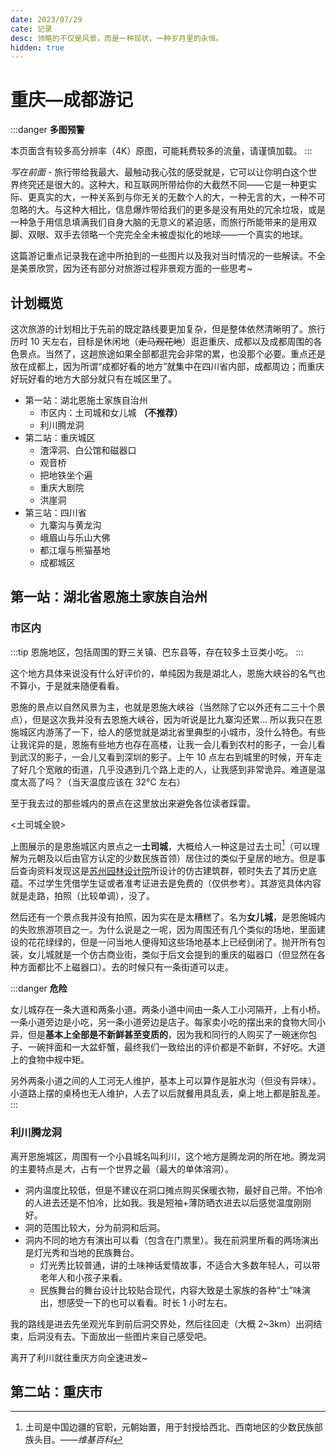 ```yaml
---
date: 2023/07/29
cate: 记录
desc: 领略的不仅是风景，而是一种现状，一种岁月里的永恒。
hidden: true
---
```


# 重庆—成都游记

:::danger
**多图预警**

本页面含有较多高分辨率（4K）原图，可能耗费较多的流量，请谨慎加载。
:::

*写在前面* - 旅行带给我最大、最触动我心弦的感受就是，它可以让你明白这个世界终究还是很大的。这种大，和互联网所带给你的大截然不同——它是一种更实际、更真实的大，一种关系到与你无关的无数个人的大，一种无言的大，一种不可忽略的大。与这种大相比，信息爆炸带给我们的更多是没有用处的冗余垃圾，或是一种急于用信息填满我们自身大脑的无意义的紧迫感，而旅行所能带来的是用双脚、双眼、双手去领略一个完完全全未被虚拟化的地球——一个真实的地球。

这篇游记重点记录我在途中所拍到的一些图片以及我对当时情况的一些解读。不全是美景欣赏，因为还有部分对旅游过程非景观方面的一些思考~

## 计划概览

这次旅游的计划相比于先前的既定路线要更加复杂，但是整体依然清晰明了。旅行历时 10 天左右，目标是休闲地（~~走马观花地~~）逛逛重庆、成都以及成都周围的各色景点。当然了，这趟旅途如果全部都逛完会非常的累，也没那个必要。重点还是放在成都上，因为所谓“成都好看的地方”就集中在四川省内部，成都周边；而重庆好玩好看的地方大部分就只有在城区里了。

- 第一站：湖北恩施土家族自治州
  - 市区内：土司城和女儿城 **（不推荐）**
  - 利川腾龙洞
- 第二站：重庆城区
  - 渣滓洞、白公馆和磁器口
  - 观音桥
  - 把地铁坐个遍
  - 重庆大剧院
  - 洪崖洞
- 第三站：四川省
  - 九寨沟与黄龙沟
  - 峨眉山与乐山大佛
  - 都江堰与熊猫基地
  - 成都城区

## 第一站：湖北省恩施土家族自治州

### 市区内

:::tip
恩施地区，包括周围的野三关镇、巴东县等，存在较多土豆类小吃。
:::

这个地方具体来说没有什么好评价的，单纯因为我是湖北人，恩施大峡谷的名气也不算小，于是就来随便看看。

恩施的景点以自然风景为主，也就是恩施大峡谷（当然除了它以外还有二三十个景点），但是这次我并没有去恩施大峡谷，因为听说是比九寨沟还累... 所以我只在恩施城区内游荡了一下，给人的感觉就是湖北省里典型的小城市，没什么特色。有些让我诧异的是，恩施有些地方也存在高楼，让我一会儿看到农村的影子，一会儿看到武汉的影子，一会儿又看到深圳的影子。上午 10 点左右到城里的时候，开车走了好几个宽敞的街道，几乎没遇到几个路上走的人，让我感到非常诡异。难道是温度太高了吗？（当天温度应该在 32°C 左右）

至于我去过的那些城内的景点在这里放出来避免各位读者踩雷。

<土司城全貌>

上图展示的是恩施城区内景点之一**土司城**，大概给人一种这是过去土司[^1]（可以理解为元朝及以后由官方认定的少数民族首领）居住过的类似于皇居的地方。但是事后查询资料发现这是[苏州园林设计院](http://www.szlad.com/about/)所设计的仿古建筑群，顿时失去了其历史底蕴。不过学生凭借学生证或者准考证进去是免费的（仅供参考）。其游览具体内容就是走路，拍照（比较单调），没了。

[^1]: 土司是中国边疆的官职，元朝始置，用于封授给西北、西南地区的少数民族部族头目。*——维基百科*

然后还有一个景点我并没有拍照，因为实在是太糟糕了。名为**女儿城**，是恩施城内的失败旅游项目之一。为什么说是之一呢，因为周围还有几个类似的场地，里面建设的花花绿绿的，但是一问当地人便得知这些场地基本上已经倒闭了。抛开所有包装，女儿城就是一个仿古商业街，类似于后文会提到的重庆的磁器口（但显然在各种方面都比不上磁器口）。去的时候只有一条街道可以走。

:::danger
**危险**

女儿城存在一条大道和两条小道。两条小道中间由一条人工小河隔开，上有小桥。一条小道旁边是小吃，另一条小道旁边是店子。每家卖小吃的摆出来的食物大同小异，但是**基本上全部是不新鲜甚至变质的**，因为我和同行的人购买了一碗迷你包子、一碗拌面和一大盆虾蟹，最终我们一致给出的评价都是不新鲜，不好吃。大道上的食物中规中矩。

另外两条小道之间的人工河无人维护，基本上可以算作是脏水沟（但没有异味）。小道路上摆的桌椅也无人维护，人去了以后就餐用具乱丢，桌上地上都是脏乱差。
:::

### 利川腾龙洞

离开恩施城区，周围有一个小县城名叫利川，这个地方是腾龙洞的所在地。腾龙洞的主要特点是*大*，占有一个世界之最（最大的单体溶洞）。

- 洞内温度比较低，但是不建议在洞口摊点购买保暖衣物，最好自己带。不怕冷的人进去还是不怕冷，比如我。我是短袖+薄防晒衣进去以后感觉温度刚刚好。
- 洞的范围比较大，分为前洞和后洞。
- 洞内不同的地方有演出可以看（包含在门票里）。我在前洞里所看的两场演出是灯光秀和当地的民族舞台。
  - 灯光秀比较普通，讲的土味神话爱情故事，不适合大多数年轻人，可以带老年人和小孩子来看。
  - 民族舞台的舞台设计比较贴合现代，内容大致是土家族的各种“土”味演出，想感受一下的也可以看看。时长 1 小时左右。

我的路线是进去先坐观光车到前后洞交界处，然后往回走（大概 2~3km）出洞结束，后洞没有去。下面放出一些图片来自己感受吧。

离开了利川就往重庆方向全速进发~

## 第二站：重庆市

